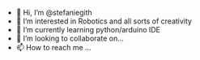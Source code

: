 - 👋 Hi, I’m @stefaniegith
- 👀 I’m interested in Robotics and all sorts of creativity
- 🌱 I’m currently learning python/arduino IDE
- 💞️ I’m looking to collaborate on...
- 📫 How to reach me ...

<!---
stefaniegith/stefaniegith is a ✨ special ✨ repository because its `README.md` (this file) appears on your GitHub profile.
You can click the Preview link to take a look at your changes.
--->
